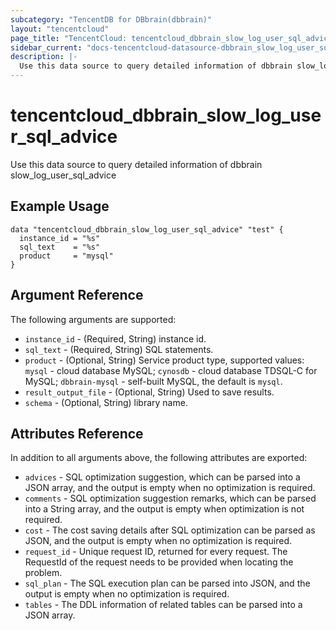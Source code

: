 ```yaml
---
subcategory: "TencentDB for DBbrain(dbbrain)"
layout: "tencentcloud"
page_title: "TencentCloud: tencentcloud_dbbrain_slow_log_user_sql_advice"
sidebar_current: "docs-tencentcloud-datasource-dbbrain_slow_log_user_sql_advice"
description: |-
  Use this data source to query detailed information of dbbrain slow_log_user_sql_advice
---
```


# tencentcloud_dbbrain_slow_log_user_sql_advice

Use this data source to query detailed information of dbbrain slow_log_user_sql_advice

## Example Usage

```hcl
data "tencentcloud_dbbrain_slow_log_user_sql_advice" "test" {
  instance_id = "%s"
  sql_text    = "%s"
  product     = "mysql"
}
```

## Argument Reference

The following arguments are supported:

* `instance_id` - (Required, String) instance id.
* `sql_text` - (Required, String) SQL statements.
* `product` - (Optional, String) Service product type, supported values: `mysql` - cloud database MySQL; `cynosdb` - cloud database TDSQL-C for MySQL; `dbbrain-mysql` - self-built MySQL, the default is `mysql`.
* `result_output_file` - (Optional, String) Used to save results.
* `schema` - (Optional, String) library name.

## Attributes Reference

In addition to all arguments above, the following attributes are exported:

* `advices` - SQL optimization suggestion, which can be parsed into a JSON array, and the output is empty when no optimization is required.
* `comments` - SQL optimization suggestion remarks, which can be parsed into a String array, and the output is empty when optimization is not required.
* `cost` - The cost saving details after SQL optimization can be parsed as JSON, and the output is empty when no optimization is required.
* `request_id` - Unique request ID, returned for every request. The RequestId of the request needs to be provided when locating the problem.
* `sql_plan` - The SQL execution plan can be parsed into JSON, and the output is empty when no optimization is required.
* `tables` - The DDL information of related tables can be parsed into a JSON array.


